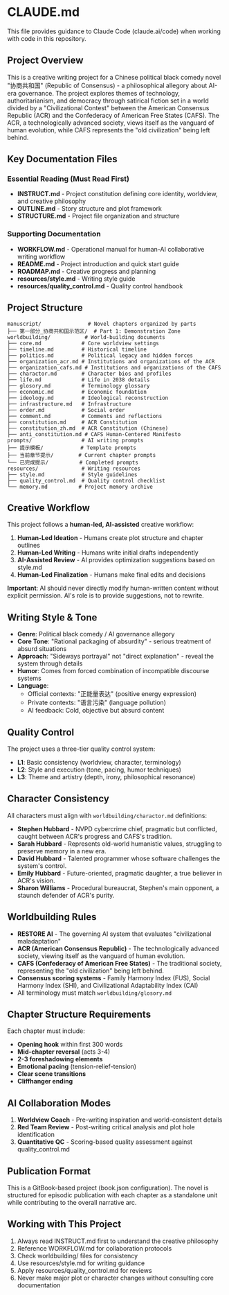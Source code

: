 # CLAUDE.md

This file provides guidance to Claude Code (claude.ai/code) when working with code in this repository.

## Project Overview

This is a creative writing project for a Chinese political black comedy novel "协商共和国" (Republic of Consensus) - a philosophical allegory about AI-era governance. The project explores themes of technology, authoritarianism, and democracy through satirical fiction set in a world divided by a "Civilizational Contest" between the American Consensus Republic (ACR) and the Confederacy of American Free States (CAFS). The ACR, a technologically advanced society, views itself as the vanguard of human evolution, while CAFS represents the "old civilization" being left behind.

## Key Documentation Files

### Essential Reading (Must Read First)
- **INSTRUCT.md** - Project constitution defining core identity, worldview, and creative philosophy
- **OUTLINE.md** - Story structure and plot framework
- **STRUCTURE.md** - Project file organization and structure

### Supporting Documentation
- **WORKFLOW.md** - Operational manual for human-AI collaborative writing workflow
- **README.md** - Project introduction and quick start guide
- **ROADMAP.md** - Creative progress and planning
- **resources/style.md** - Writing style guide
- **resources/quality_control.md** - Quality control handbook

## Project Structure

```
manuscript/               # Novel chapters organized by parts
├── 第一部分_协商共和国示范区/  # Part 1: Demonstration Zone
worldbuilding/           # World-building documents
├── core.md             # Core worldview settings
├── timeline.md         # Historical timeline
├── politics.md         # Political legacy and hidden forces
├── organization_acr.md # Institutions and organizations of the ACR
├── organization_cafs.md # Institutions and organizations of the CAFS
├── charactor.md        # Character bios and profiles
├── life.md             # Life in 2038 details
├── glosory.md          # Terminology glossary
├── economic.md         # Economic foundation
├── ideology.md         # Ideological reconstruction
├── infrastructure.md   # Infrastructure
├── order.md            # Social order
├── comment.md          # Comments and reflections
├── constitution.md     # ACR Constitution
├── constitution_zh.md  # ACR Constitution (Chinese)
├── anti_constitution.md # CAFS Human-Centered Manifesto
prompts/                # AI writing prompts
├── 提示模板/            # Template prompts
├── 当前章节提示/        # Current chapter prompts
└── 已完成提示/          # Completed prompts
resources/              # Writing resources
├── style.md            # Style guidelines
├── quality_control.md  # Quality control checklist
└── memory.md          # Project memory archive
```

## Creative Workflow

This project follows a **human-led, AI-assisted** creative workflow:

1. **Human-Led Ideation** - Humans create plot structure and chapter outlines
2. **Human-Led Writing** - Humans write initial drafts independently
3. **AI-Assisted Review** - AI provides optimization suggestions based on style.md
4. **Human-Led Finalization** - Humans make final edits and decisions

**Important**: AI should never directly modify human-written content without explicit permission. AI's role is to provide suggestions, not to rewrite.

## Writing Style & Tone

- **Genre**: Political black comedy / AI governance allegory
- **Core Tone**: "Rational packaging of absurdity" - serious treatment of absurd situations
- **Approach**: "Sideways portrayal" not "direct explanation" - reveal the system through details
- **Humor**: Comes from forced combination of incompatible discourse systems
- **Language**: 
  - Official contexts: "正能量表达" (positive energy expression)
  - Private contexts: "语言污染" (language pollution)
  - AI feedback: Cold, objective but absurd content

## Quality Control

The project uses a three-tier quality control system:
- **L1**: Basic consistency (worldview, character, terminology)
- **L2**: Style and execution (tone, pacing, humor techniques)
- **L3**: Theme and artistry (depth, irony, philosophical resonance)

## Character Consistency

All characters must align with `worldbuilding/charactor.md` definitions:
- **Stephen Hubbard** - NVPD cybercrime chief, pragmatic but conflicted, caught between ACR's progress and CAFS's tradition.
- **Sarah Hubbard** - Represents old-world humanistic values, struggling to preserve memory in a new era.
- **David Hubbard** - Talented programmer whose software challenges the system's control.
- **Emily Hubbard** - Future-oriented, pragmatic daughter, a true believer in ACR's vision.
- **Sharon Williams** - Procedural bureaucrat, Stephen's main opponent, a staunch defender of ACR's purity.

## Worldbuilding Rules

- **RESTORE AI** - The governing AI system that evaluates "civilizational maladaptation"
- **ACR (American Consensus Republic)** - The technologically advanced society, viewing itself as the vanguard of human evolution.
- **CAFS (Confederacy of American Free States)** - The traditional society, representing the "old civilization" being left behind.
- **Consensus scoring systems** - Family Harmony Index (FUS), Social Harmony Index (SHI), and Civilizational Adaptability Index (CAI)
- All terminology must match `worldbuilding/glosory.md`

## Chapter Structure Requirements

Each chapter must include:
- **Opening hook** within first 300 words
- **Mid-chapter reversal** (acts 3-4)
- **2-3 foreshadowing elements**
- **Emotional pacing** (tension-relief-tension)
- **Clear scene transitions** 
- **Cliffhanger ending**

## AI Collaboration Modes

1. **Worldview Coach** - Pre-writing inspiration and world-consistent details
2. **Red Team Review** - Post-writing critical analysis and plot hole identification
3. **Quantitative QC** - Scoring-based quality assessment against quality_control.md

## Publication Format

This is a GitBook-based project (book.json configuration). The novel is structured for episodic publication with each chapter as a standalone unit while contributing to the overall narrative arc.

## Working with This Project

1. Always read INSTRUCT.md first to understand the creative philosophy
2. Reference WORKFLOW.md for collaboration protocols
3. Check worldbuilding/ files for consistency
4. Use resources/style.md for writing guidance
5. Apply resources/quality_control.md for reviews
6. Never make major plot or character changes without consulting core documentation
